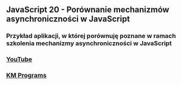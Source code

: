 ## JavaScript 20 - Porównanie mechanizmów asynchroniczności w JavaScript

### Przykład aplikacji, w której porównuję poznane w ramach szkolenia mechanizmy asynchroniczności w JavaScript

### [YouTube](https://www.youtube.com/watch?v=_9oaHQB09qE&list=PLCXqHvi_kahxT4VlB0TCQO0IjzocREcII&index=20)
### [KM Programs](https://km-programs.pl/)

